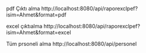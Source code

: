 
pdf Çıktı alma
http://localhost:8080/api/raporexclpef?isim=Ahmet&format=pdf

excel çıktıalma
http://localhost:8080/api/raporexclpef?isim=Ahmet&format=excel


Tüm prsoneli alma
http://localhost:8080/api/personel


